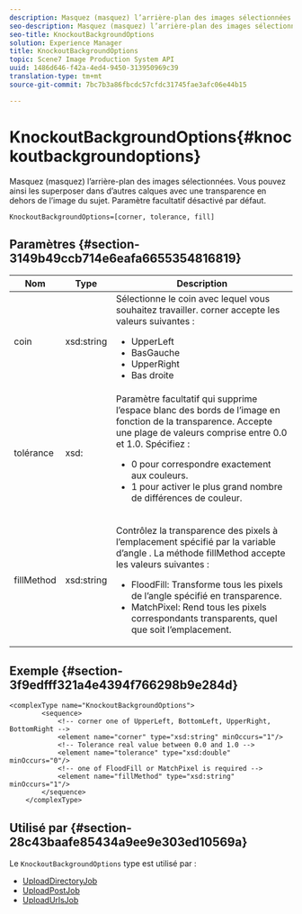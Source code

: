 ```yaml
---
description: Masquez (masquez) l’arrière-plan des images sélectionnées. Vous pouvez ainsi les superposer dans d’autres calques avec une transparence en dehors de l’image du sujet. Paramètre facultatif désactivé par défaut.
seo-description: Masquez (masquez) l’arrière-plan des images sélectionnées. Vous pouvez ainsi les superposer dans d’autres calques avec une transparence en dehors de l’image du sujet. Paramètre facultatif désactivé par défaut.
seo-title: KnockoutBackgroundOptions
solution: Experience Manager
title: KnockoutBackgroundOptions
topic: Scene7 Image Production System API
uuid: 1486d646-f42a-4ed4-9450-313950969c39
translation-type: tm+mt
source-git-commit: 7bc7b3a86fbcdc57cfdc31745fae3afc06e44b15

---
```



# KnockoutBackgroundOptions{#knockoutbackgroundoptions}

Masquez (masquez) l’arrière-plan des images sélectionnées. Vous pouvez ainsi les superposer dans d’autres calques avec une transparence en dehors de l’image du sujet. Paramètre facultatif désactivé par défaut.

`KnockoutBackgroundOptions=[corner, tolerance, fill]`

## Paramètres {#section-3149b49ccb714e6eafa6655354816819}

<table id="table_68131DE0A3C84908A43C6F7777F20973"> 
 <thead> 
  <tr> 
   <th colname="col1" class="entry"> Nom </th> 
   <th colname="col2" class="entry"> Type </th> 
   <th colname="col3" class="entry"> Description </th> 
  </tr> 
 </thead>
 <tbody> 
  <tr> 
   <td colname="col1"> <span class="codeph"> <span class="varname"> coin</span></span> </td> 
   <td colname="col2"> <span class="codeph"> xsd:string</span> </td> 
   <td colname="col3">Sélectionne le coin avec lequel vous souhaitez travailler. <span class="codeph"> corner</span> accepte les valeurs suivantes : 
    <ul id="ul_36C2F07706764A7081010D5521BF3096">
     <li id="li_CBACE5C6AA8C48D3BEE033D3AE03AF3C"><span class="codeph"> UpperLeft</span></li>
     <li id="li_49AC53536B4B4D2CA3DD89E2A2B2E95D"><span class="codeph"> BasGauche</span></li>
     <li id="li_7AD372FF4A9B48F0A16964EE9CB3EE88"><span class="codeph"> UpperRight</span></li>
     <li id="li_D31476DD9A8E4BDBB13A6DDA46547877"><span class="codeph"> Bas droite</span></li>
    </ul></td> 
  </tr> 
  <tr> 
   <td colname="col1"> <span class="codeph"> <span class="varname"> tolérance</span></span> </td> 
   <td colname="col2"> <span class="codeph"> xsd:</span> </td> 
   <td colname="col3">Paramètre facultatif qui supprime l’espace blanc des bords de l’image en fonction de la transparence. Accepte une plage de valeurs comprise entre 0.0 et 1.0. Spécifiez : 
    <ul id="ul_FE5423B857AE43FCBA7A9AEA76C754CC">
     <li id="li_01E3BD0AB8DA4C408B47CB02B269404A">0 pour correspondre exactement aux couleurs. </li>
     <li id="li_FCE21384265D4ECE9C0D785F1BB32C3A">1 pour activer le plus grand nombre de différences de couleur. </li>
    </ul></td> 
  </tr> 
  <tr> 
   <td colname="col1"> <span class="codeph"> <span class="varname"> fillMethod</span></span> </td> 
   <td colname="col2"> <span class="codeph"> xsd:string</span> </td> 
   <td colname="col3"> <p>Contrôlez la transparence des pixels à l’emplacement spécifié par la variable d’angle <span class="codeph"><span class="varname"></span></span> . La <span class="codeph"> méthode fillMethod</span> accepte les valeurs suivantes : </p> 
    <ul id="ul_D95F3B613D344BB89487ED09D83F9217"> 
     <li id="li_3D7B7CA1B9094D16A98E0BA3D962E97F"> <span class="codeph"> FloodFill</span>: Transforme tous les pixels de l’angle spécifié en transparence. </li> 
     <li id="li_F97343C3DA7644BCBD1748AD8F9DCE2E"> <span class="codeph"> MatchPixel</span>: Rend tous les pixels correspondants transparents, quel que soit l’emplacement. </li> 
    </ul> </td> 
  </tr> 
 </tbody> 
</table>

## Exemple {#section-3f9edfff321a4e4394f766298b9e284d}

```
<complexType name="KnockoutBackgroundOptions">
        <sequence>
            <!-- corner one of UpperLeft, BottomLeft, UpperRight, BottomRight -->
            <element name="corner" type="xsd:string" minOccurs="1"/>
            <!-- Tolerance real value between 0.0 and 1.0 -->
            <element name="tolerance" type="xsd:double" minOccurs="0"/>
            <!-- one of FloodFill or MatchPixel is required -->
            <element name="fillMethod" type="xsd:string" minOccurs="1"/>
        </sequence>
    </complexType>
```

## Utilisé par {#section-28c43baafe85434a9ee9e303ed10569a}

Le `KnockoutBackgroundOptions` type est utilisé par :

* [UploadDirectoryJob](../../types/c-data-types/r-upload-directory-job.md#reference-e707ebf53b074c49ad983d1886e0bbb6)
* [UploadPostJob](../../types/c-data-types/r-upload-post-job.md#reference-bca2339b593f4637a687c33937215ef4)
* [UploadUrlsJob](../../types/c-data-types/r-upload-urls-job.md#reference-8e9bc895268c4321b233dbeadc990398)

